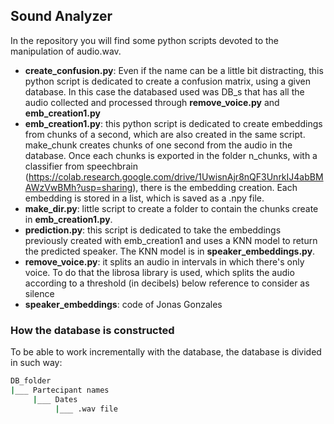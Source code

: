 ## Sound Analyzer
In the repository you will find some python scripts devoted to the manipulation of audio.wav. 
* __create_confusion.py__: Even if the name can be a little bit distracting, this python script is dedicated to create a confusion matrix, using a given database. In this case the databased used was DB_s that has all the audio collected and processed through __remove_voice.py__ and __emb_creation1.py__
* __emb_creation1.py__: this python script is dedicated to create embeddings from chunks of a second, which are also created in the same script.  make_chunk creates chunks of one second from the audio in the database.
Once each chunks is exported in the folder n_chunks, with a classifier from speechbrain (https://colab.research.google.com/drive/1UwisnAjr8nQF3UnrkIJ4abBMAWzVwBMh?usp=sharing),
        there is the embedding creation. Each embedding is stored in a list, which is saved as a .npy file.
* __make_dir.py__: little script to create a folder to contain the chunks create in __emb_creation1.py__.
* __prediction.py__: this script is dedicated to take the embeddings previously created with emb_creation1 and uses a KNN model to return the
    predicted speaker. The KNN model is in __speaker_embeddings.py__.
* __remove_voice.py__: it splits an audio in intervals in which there's only voice. To do that the librosa
    library is used, which splits the audio according to a threshold (in decibels) below reference to consider as
    silence
* __speaker_embeddings__: code of Jonas Gonzales


### How the database is constructed
To be able to work incrementally with the database, the database is divided in such way:
```bash
DB_folder
|___ Partecipant names
     |___ Dates
          |___ .wav file
```

